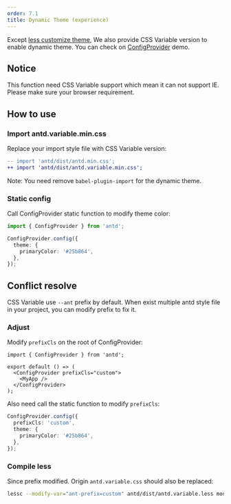 ```yaml
---
order: 7.1
title: Dynamic Theme (experience)
---
```


Except [less customize theme](/docs/react/customize-theme), We also provide CSS Variable version to enable dynamic theme. You can check on [ConfigProvider](/components/config-provider/#components-config-provider-demo-theme) demo.

## Notice

This function need CSS Variable support which mean it can not support IE. Please make sure your browser requirement.

## How to use

### Import antd.variable.min.css

Replace your import style file with CSS Variable version:

```diff
-- import 'antd/dist/antd.min.css';
++ import 'antd/dist/antd.variable.min.css';
```

Note: You need remove `babel-plugin-import` for the dynamic theme.

### Static config

Call ConfigProvider static function to modify theme color:

```ts
import { ConfigProvider } from 'antd';

ConfigProvider.config({
  theme: {
    primaryColor: '#25b864',
  },
});
```

## Conflict resolve

CSS Variable use `--ant` prefix by default. When exist multiple antd style file in your project, you can modify prefix to fix it.

### Adjust

Modify `prefixCls` on the root of ConfigProvider:

```tsx
import { ConfigProvider } from 'antd';

export default () => (
  <ConfigProvider prefixCls="custom">
    <MyApp />
  </ConfigProvider>
);
```

Also need call the static function to modify `prefixCls`:

```ts
ConfigProvider.config({
  prefixCls: 'custom',
  theme: {
    primaryColor: '#25b864',
  },
});
```

### Compile less

Since prefix modified. Origin `antd.variable.css` should also be replaced:

```bash
lessc --modify-var="ant-prefix=custom" antd/dist/antd.variable.less modified.css
```
